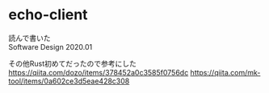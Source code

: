 # echo-client  
読んで書いた  
Software Design 2020.01  
  
その他Rust初めてだったので参考にした
https://qiita.com/dozo/items/378452a0c3585f0756dc
https://qiita.com/mk-tool/items/0a602ce3d5eae428c308  
